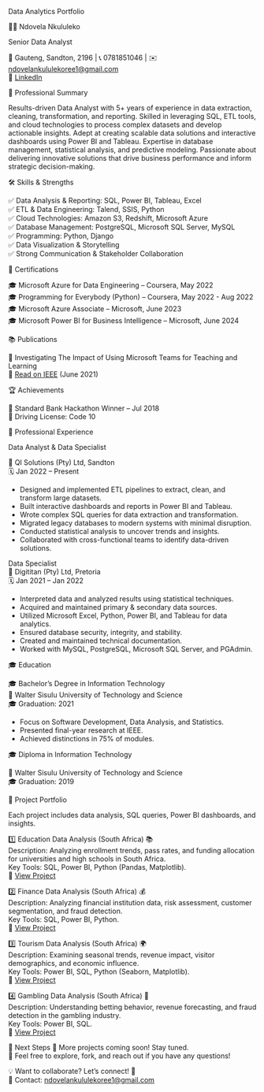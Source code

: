 Data Analytics Portfolio

👨‍💻 Ndovela Nkululeko  

Senior Data Analyst  

📍 Gauteng, Sandton, 2196 | 📞 0781851046 | ✉️ ndovelankululekoree1@gmail.com  
🔗 [LinkedIn](https://linkedin.com/in/nkululeko-ndovela/)  



📌 Professional Summary

Results-driven Data Analyst with 5+ years of experience in data extraction, cleaning, transformation, and reporting. Skilled in leveraging SQL, ETL tools, and cloud technologies to process complex datasets and develop actionable insights. Adept at creating scalable data solutions and interactive dashboards using Power BI and Tableau. Expertise in database management, statistical analysis, and predictive modeling. Passionate about delivering innovative solutions that drive business performance and inform strategic decision-making.



🛠 Skills & Strengths

✅ Data Analysis & Reporting: SQL, Power BI, Tableau, Excel  
✅ ETL & Data Engineering: Talend, SSIS, Python  
✅ Cloud Technologies: Amazon S3, Redshift, Microsoft Azure  
✅ Database Management: PostgreSQL, Microsoft SQL Server, MySQL  
✅ Programming: Python, Django  
✅ Data Visualization & Storytelling  
✅ Strong Communication & Stakeholder Collaboration  



📜 Certifications

🎓 Microsoft Azure for Data Engineering – Coursera, May 2022  
🎓 Programming for Everybody (Python) – Coursera, May 2022 - Aug 2022  
🎓 Microsoft Azure Associate – Microsoft, June 2023  
🎓 Microsoft Power BI for Business Intelligence – Microsoft, June 2024  



📚 Publications

📄 Investigating The Impact of Using Microsoft Teams for Teaching and Learning  
🔗 [Read on IEEE](https://ieeexplore.ieee.org/document/9782376) (June 2021)  



🏆 Achievements

🏅 Standard Bank Hackathon Winner – Jul 2018  
🚗 Driving License: Code 10  



💼 Professional Experience

Data Analyst & Data Specialist  

📍 QI Solutions (Pty) Ltd, Sandton  
🗓️ Jan 2022 – Present  
- Designed and implemented ETL pipelines to extract, clean, and transform large datasets.  
- Built interactive dashboards and reports in Power BI and Tableau.  
- Wrote complex SQL queries for data extraction and transformation.  
- Migrated legacy databases to modern systems with minimal disruption.  
- Conducted statistical analysis to uncover trends and insights.  
- Collaborated with cross-functional teams to identify data-driven solutions.  

Data Specialist  
📍 Digititan (Pty) Ltd, Pretoria  
🗓️ Jan 2021 – Jan 2022  
- Interpreted data and analyzed results using statistical techniques.  
- Acquired and maintained primary & secondary data sources.  
- Utilized Microsoft Excel, Python, Power BI, and Tableau for data analytics.  
- Ensured database security, integrity, and stability.  
- Created and maintained technical documentation.  
- Worked with MySQL, PostgreSQL, Microsoft SQL Server, and PGAdmin.  



🎓 Education

🎓 Bachelor’s Degree in Information Technology  
📍 Walter Sisulu University of Technology and Science  
🎓 Graduation: 2021  
- Focus on Software Development, Data Analysis, and Statistics.  
- Presented final-year research at IEEE.  
- Achieved distinctions in 75% of modules.  

🎓 Diploma in Information Technology 

📍 Walter Sisulu University of Technology and Science  
🎓 Graduation: 2019  



📂 Project Portfolio

Each project includes data analysis, SQL queries, Power BI dashboards, and insights.

1️⃣ Education Data Analysis (South Africa) 📚  
Description: Analyzing enrollment trends, pass rates, and funding allocation for universities and high schools in South Africa.  
Key Tools: SQL, Power BI, Python (Pandas, Matplotlib).  
🔗 [View Project](./Education-Data-SouthAfrica/README.md)  

2️⃣ Finance Data Analysis (South Africa) 💰  
Description: Analyzing financial institution data, risk assessment, customer segmentation, and fraud detection.  
Key Tools: SQL, Power BI, Python.  
🔗 [View Project](./Finance-Data-SouthAfrica/README.md)  

3️⃣ Tourism Data Analysis (South Africa) 🌍  
Description: Examining seasonal trends, revenue impact, visitor demographics, and economic influence.  
Key Tools: Power BI, SQL, Python (Seaborn, Matplotlib).  
🔗 [View Project](./Tourism-Data-SouthAfrica/README.md)  

4️⃣ Gambling Data Analysis (South Africa) 🎰  
Description: Understanding betting behavior, revenue forecasting, and fraud detection in the gambling industry.  
Key Tools: Power BI, SQL.  
🔗 [View Project](./Gambling-Data-SouthAfrica/README.md)  



🚀 Next Steps
🔹 More projects coming soon! Stay tuned.  
🔹 Feel free to explore, fork, and reach out if you have any questions!  

💡 Want to collaborate? Let’s connect! 🎯  
📧 Contact: ndovelankululekoree1@gmail.com
